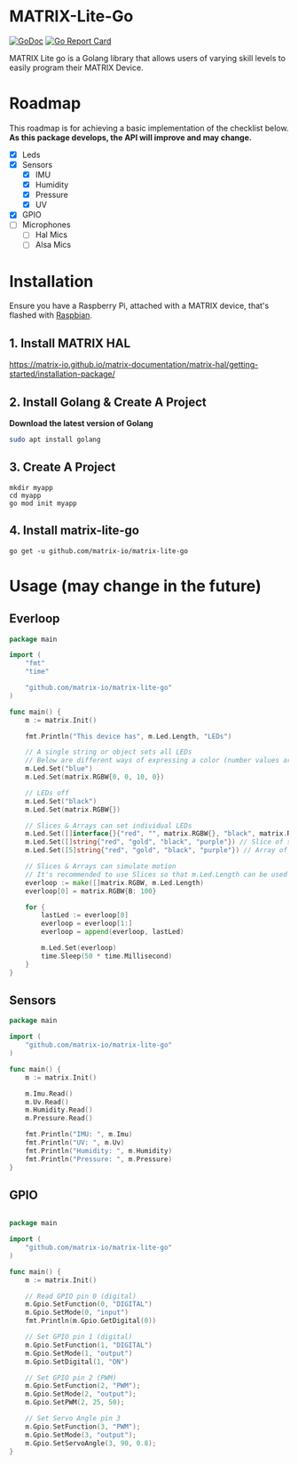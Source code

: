 # MATRIX-Lite-Go
[![GoDoc](https://godoc.org/github.com/Hermitter/fileman?status.svg)](https://godoc.org/github.com/matrix-io/matrix-lite-go)
[![Go Report Card](https://goreportcard.com/badge/github.com/matrix-io/matrix-lite-go)](https://goreportcard.com/report/github.com/matrix-io/matrix-lite-go)

MATRIX Lite go is a Golang library that allows users of varying skill levels to easily program their MATRIX Device.

# Roadmap
This roadmap is for achieving a basic implementation of the checklist below. **As this package develops, the API will improve and may change.**
- [x] Leds
- [x] Sensors
  - [x] IMU
  - [x] Humidity
  - [x] Pressure
  - [x] UV
- [x] GPIO
- [ ] Microphones
  - [ ] Hal Mics
  - [ ] Alsa Mics

# Installation
Ensure you have a Raspberry Pi, attached with a MATRIX device, that's flashed with [Raspbian](https://www.raspberrypi.org/downloads/raspbian/).

## 1. Install MATRIX HAL
https://matrix-io.github.io/matrix-documentation/matrix-hal/getting-started/installation-package/

## 2. Install Golang & Create A Project
**Download the latest version of Golang**
```bash
sudo apt install golang
```

## 3. Create A Project
```
mkdir myapp
cd myapp
go mod init myapp
```

## 4. Install matrix-lite-go
```
go get -u github.com/matrix-io/matrix-lite-go
```

# Usage (may change in the future)

## Everloop
```go
package main

import (
	"fmt"
	"time"

	"github.com/matrix-io/matrix-lite-go"
)

func main() {
	m := matrix.Init()

	fmt.Println("This device has", m.Led.Length, "LEDs")

	// A single string or object sets all LEDs
	// Below are different ways of expressing a color (number values are from 0-255)
	m.Led.Set("blue")
	m.Led.Set(matrix.RGBW{0, 0, 10, 0})

	// LEDs off
	m.Led.Set("black")
	m.Led.Set(matrix.RGBW{})

	// Slices & Arrays can set individual LEDs
	m.Led.Set([]interface{}{"red", "", matrix.RGBW{}, "black", matrix.RGBW{G: 255}})// Slice with different data types
	m.Led.Set([]string{"red", "gold", "black", "purple"}) // Slice of strings
	m.Led.Set([5]string{"red", "gold", "black", "purple"}) // Array of strings

	// Slices & Arrays can simulate motion
	// It's recommended to use Slices so that m.Led.Length can be used
	everloop := make([]matrix.RGBW, m.Led.Length)
	everloop[0] = matrix.RGBW{B: 100}

	for {
		lastLed := everloop[0]
		everloop = everloop[1:]
		everloop = append(everloop, lastLed)

		m.Led.Set(everloop)
		time.Sleep(50 * time.Millisecond)
	}
}
```

## Sensors
```go
package main

import (
	"github.com/matrix-io/matrix-lite-go"
)

func main() {
	m := matrix.Init()

	m.Imu.Read()
	m.Uv.Read()
	m.Humidity.Read()
	m.Pressure.Read()

	fmt.Println("IMU: ", m.Imu)
	fmt.Println("UV: ", m.Uv)
	fmt.Println("Humidity: ", m.Humidity)
	fmt.Println("Pressure: ", m.Pressure)
}
```

## GPIO
```go

package main

import (
	"github.com/matrix-io/matrix-lite-go"
)

func main() {
	m := matrix.Init()

	// Read GPIO pin 0 (digital)
	m.Gpio.SetFunction(0, "DIGITAL")
	m.Gpio.SetMode(0, "input")
	fmt.Println(m.Gpio.GetDigital(0))

	// Set GPIO pin 1 (digital)
	m.Gpio.SetFunction(1, "DIGITAL")
	m.Gpio.SetMode(1, "output")
	m.Gpio.SetDigital(1, "ON")

	// Set GPIO pin 2 (PWM)
	m.Gpio.SetFunction(2, "PWM");
	m.Gpio.SetMode(2, "output");
	m.Gpio.SetPWM(2, 25, 50);

	// Set Servo Angle pin 3
	m.Gpio.SetFunction(3, "PWM");
	m.Gpio.SetMode(3, "output");
	m.Gpio.SetServoAngle(3, 90, 0.8);
}
```
